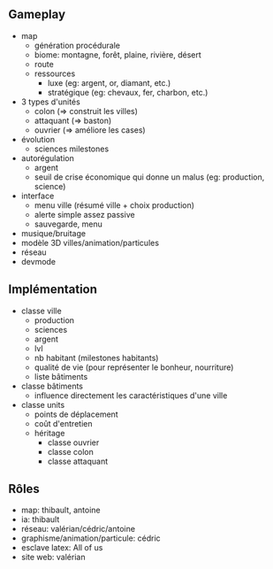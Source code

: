 ## Gameplay

- map
    - génération procédurale
    - biome: montagne, forêt, plaine, rivière, désert
    - route
    - ressources
        - luxe (eg: argent, or, diamant, etc.)
        - stratégique (eg: chevaux, fer, charbon, etc.)
- 3 types d'unités
    - colon (=> construit les villes)
    - attaquant (=> baston)
    - ouvrier (=> améliore les cases)
- évolution
    - sciences milestones
- autorégulation
    - argent
    - seuil de crise économique qui donne un malus (eg: production, science)
- interface
    - menu ville (résumé ville + choix production)
    - alerte simple assez passive
    - sauvegarde, menu
- musique/bruitage
- modèle 3D villes/animation/particules
- réseau
- devmode

## Implémentation

- classe ville
    - production
    - sciences
    - argent
    - lvl
    - nb habitant (milestones habitants)
    - qualité de vie (pour représenter le bonheur, nourriture)
    - liste bâtiments
- classe bâtiments
    - influence directement les caractéristiques d'une ville
- classe units
    - points de déplacement
    - coût d'entretien
    - héritage
        - classe ouvrier
        - classe colon
        - classe attaquant

## Rôles

- map: thibault, antoine
- ia: thibault
- réseau: valérian/cédric/antoine
- graphisme/animation/particule: cédric
- esclave latex: All of us
- site web: valérian
